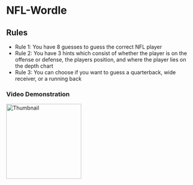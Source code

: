 # NFL-Wordle

## Rules

- Rule 1: You have 8 guesses to guess the correct NFL player
- Rule 2: You have 3 hints which consist of whether the player is on the offense or defense, the players position, and where the player lies on the depth chart 
- Rule 3: You can choose if you want to guess a quarterback, wide receiver, or a running back

### Video Demonstration

<a href="https://youtu.be/-OwFQcS6Rvc">
  <img src="https://cdn.freebiesupply.com/logos/large/2x/nfl-1-logo-png-transparent.png" alt="Thumbnail" width="200" height="200">
</a>

